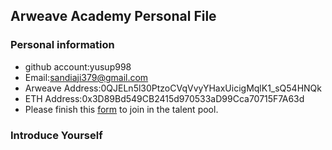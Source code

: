 ## Arweave Academy Personal File

### Personal information

- github account:yusup998
- Email:sandiaji379@gmail.com
- Arweave Address:0QJELn5l30PtzoCVqVvyYHaxUicigMqlK1_sQ54HNQk
- ETH Address:0x3D89Bd549CB2415d970533aD99Cca70715F7A63d
- Please finish this [form](https://docs.google.com/forms/d/e/1FAIpQLSfWA5fIIcBgmRppm3jNz5vmf9Mai_QMVil-2pO4r7YKn_Zhtw/viewform?usp=sf_link) to join in the talent pool.

### Introduce Yourself
